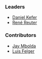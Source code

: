 ### Leaders

* [Daniel Kefer](mailto:dan.kefer@gmail.com)
* [René Reuter](mailto:reuter.rene@gmail.com)

### Contributors

* [Jay Mbolda](https://github.com/rylyade1)
* [Luis Felger](https://github.com/0x33C0)
